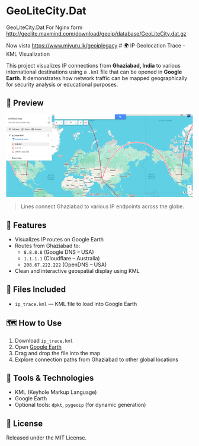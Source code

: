 # GeoLiteCity.Dat
GeoLiteCity.Dat For Nginx form http://geolite.maxmind.com/download/geoip/database/GeoLiteCity.dat.gz

Now vista https://www.miyuru.lk/geoiplegacy # 🌍 IP Geolocation Trace – KML Visualization

This project visualizes IP connections from **Ghaziabad, India** to various international destinations using a `.kml` file that can be opened in **Google Earth**. It demonstrates how network traffic can be mapped geographically for security analysis or educational purposes.

## 📸 Preview

![IP Geolocation Visualization](./Map.png)

> Lines connect Ghaziabad to various IP endpoints across the globe.

## 📌 Features

- Visualizes IP routes on Google Earth
- Routes from Ghaziabad to:
  - `8.8.8.8` (Google DNS – USA)
  - `1.1.1.1` (Cloudflare – Australia)
  - `208.67.222.222` (OpenDNS – USA)
- Clean and interactive geospatial display using KML

## 📂 Files Included

- `ip_trace.kml` — KML file to load into Google Earth

## 🗺️ How to Use

1. Download `ip_trace.kml`
2. Open [Google Earth](https://earth.google.com/web/)
3. Drag and drop the file into the map
4. Explore connection paths from Ghaziabad to other global locations

## 🔧 Tools & Technologies

- KML (Keyhole Markup Language)
- Google Earth
- Optional tools: `dpkt`, `pygeoip` (for dynamic generation)

## 📜 License

Released under the MIT License.

